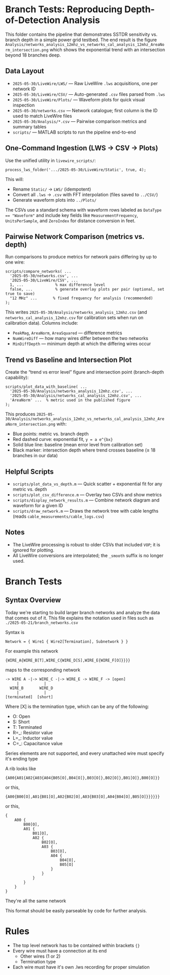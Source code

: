 # Branch Tests: Reproducing Depth-of-Detection Analysis

This folder contains the pipeline that demonstrates SSTDR sensitivity vs. branch depth in a simple power grid testbed. The end result is the figure `Analysis/networks_analysis_12mhz_vs_networks_cal_analysis_12mhz_AreaNorm_intersection.png` which shows the exponential trend with an intersection beyond 18 branches deep.

## Data Layout

- `2025-05-30/LiveWire/LWS/` — Raw LiveWire `.lws` acquisitions, one per network ID
- `2025-05-30/LiveWire/CSV/` — Auto-generated `.csv` files parsed from `.lws`
- `2025-05-30/LiveWire/Plots/` — Waveform plots for quick visual inspection
- `2025-05-30/networks.csv` — Network catalogue; first column is the ID used to match LiveWire files
- `2025-05-30/Analysis/*.csv` — Pairwise comparison metrics and summary tables
- `scripts/` — MATLAB scripts to run the pipeline end-to-end

## One-Command Ingestion (LWS → CSV → Plots)

Use the unified utility in `livewire_scripts/`:

```
process_lws_folder('.../2025-05-30/LiveWire/Static', true, 4);
```

This will:
- Rename `Static/` → `LWS/` (idempotent)
- Convert all `.lws` → `.csv` with FFT interpolation (files saved to `../CSV/`)
- Generate waveform plots into `../Plots/`

The CSVs use a standard schema with waveform rows labeled as `DataType == "Waveform"` and include key fields like `MeasurementFrequency`, `UnitsPerSample`, and `ZeroIndex` for distance conversion in feet.

## Pairwise Network Comparison (metrics vs. depth)

Run comparisons to produce metrics for network pairs differing by up to one wire:

```
scripts/compare_networks( ...
  '2025-05-30/networks.csv', ...
  '2025-05-30/LiveWire/CSV', ...
  1, ...              % max difference level
  false, ...          % generate overlay plots per pair (optional, set true to save)
  "12 MHz" ...       % fixed frequency for analysis (recommended)
);
```

This writes `2025-05-30/Analysis/networks_analysis_12mhz.csv` (and `networks_cal_analysis_12mhz.csv` for calibration sets when run on calibration data). Columns include:
- `PeakMag`, `AreaNorm`, `AreaSquared` — difference metrics
- `NumWireDiff` — how many wires differ between the two networks
- `MinDiffDepth` — minimum depth at which the differing wires occur

## Trend vs Baseline and Intersection Plot

Create the “trend vs error level” figure and intersection point (branch-depth capability):

```
scripts/plot_data_with_baseline( ...
  '2025-05-30/Analysis/networks_analysis_12mhz.csv', ...
  '2025-05-30/Analysis/networks_cal_analysis_12mhz.csv', ...
  'AreaNorm' ...  % metric used in the published figure
);
```

This produces `2025-05-30/Analysis/networks_analysis_12mhz_vs_networks_cal_analysis_12mhz_AreaNorm_intersection.png` with:
- Blue points: metric vs. branch depth
- Red dashed curve: exponential fit, `y = a e^{bx}`
- Solid blue line: baseline (mean error level from calibration set)
- Black marker: intersection depth where trend crosses baseline (≥ 18 branches in our data)

## Helpful Scripts

- `scripts/plot_data_vs_depth.m` — Quick scatter + exponential fit for any metric vs. depth
- `scripts/plot_csv_difference.m` — Overlay two CSVs and show metrics
- `scripts/display_network_results.m` — Combine network diagram and waveform for a given ID
- `scripts/draw_network.m` — Draws the network tree with cable lengths (reads `cable_measurements/cable_logs.csv`)

## Notes

- The LiveWire processing is robust to older CSVs that included `VOP`; it is ignored for plotting.
- All LiveWire conversions are interpolated; the `_smooth` suffix is no longer used.

# Branch Tests

## Syntax Overview

Today we're starting to build larger branch networks and analyze the data that comes out of it. This file explains the notation used in files such as `./2025-05-21/branch_networks.csv`

Syntax is

`Network = { Wire1 { Wire2[Termination], Subnetwork } }`

For example this network

`{WIRE_A{WIRE_B[T],WIRE_C{WIRE_D[S],WIRE_E{WIRE_F[O]}}}}`

maps to the corresponding network

```ASCII
-> WIRE A -|-> WIRE_C -|-> WIRE_E -> WIRE_F -> [open]
	 |	         |
  WIRE_B 	   WIRE_D
	 |	         |
[terminated]  [short]
```

Where [X] is the termination type, which can be any of the following:

* O: Open
* S: Short
* T: Terminated
* R=_: Resistor value
* L=_: Inductor value
* C=_: Capacitance value

Series elements are not supported, and every unattached wire must specify it's ending type

A rib looks like

`{A00{A01{A02{A03{A04{B05[O],B04[O]},B03[O]},B02[O]},B01[O]},B00[O]}}`

or this,

`{A00{B00[O],A01{B01[O],A02{B02[O],A03{B03[O],A04{B04[O],B05[O]}}}}}}`

or this,

```
{
	A00 {
		B00[O],
		A01 {
			B01[O],
			A02 {
				B02[O],
				A03 {
					B03[O],
					A04 {
						B04[O],
						B05[O]
					}
				}
			}
		}
	}
}
```

They're all the same network

This format should be easily parseable by code for further analysis.

# Rules

* The top level network has to be contained within brackets `{}`
* Every wire must have a connection at its end
  * Other wires (1 or 2)
  * Termination type
* Each wire must have it's own .lws recording for proper simulation

